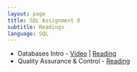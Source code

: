 ```yaml
---
layout: page
title: SQL Assignment 0
subtitle: Readings
language: SQL
---
```


* Databases Intro - [Video](http://software-carpentry.org/v4/databases/intro.html) | [Reading](http://datacarpentry.github.io/sql-ecology/00-sql-introduction.html)
* Quality Assurance & Control - [Reading](http://datacarpentry.github.io/spreadsheet-ecology-lesson/04-quality-control.html)